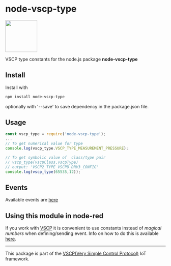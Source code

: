 # node-vscp-type

<img src="https://vscp.org/images/logo.png" width="100">

VSCP type constants for the node.js package **node-vscp-type**

## Install
Install with

```bash
npm install node-vscp-type
```

optionally with '--save' to save dependency in the package.json file.

## Usage

```javascript
const vscp_type = require('node-vscp-type');
...
// To get numerical value for type
console.log(vscp_type.VSCP_TYPE_MEASUREMENT_PRESSURE);

// To get symbolic value of  class/type pair
// vscp_type(vscpClass,vscpType)
// output: 'VSCP2_TYPE_VSCPD_DRV3_CONFIG'
console.log(vscp_type(65535,12));
```

## Events
Available events are [here](https://docs.vscp.org/spec/latest/#/)

## Using this module in node-red

If you work with [VSCP](https://www.vscp.org) it is convenient to use constants instead of _magical numbers_ when defining/sending event. Info on how to do this is available [here](https://www.npmjs.com/package/node-vscp).

---

This package is part of the [VSCP(Very Simple Control Protocol)](https://www.vscp.org) IoT framework.